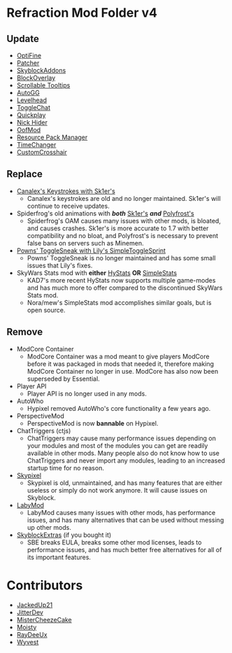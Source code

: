 # Refraction Mod Folder v4

## Update

* [OptiFine](https://optifine.net/adloadx?f=preview_OptiFine_1.8.9_HD_U_M5.jar)
* [Patcher](https://sk1er.club/mods/patcher)
* [SkyblockAddons](https://github.com/BiscuitDevelopment/SkyblockAddons/releases/latest)
* [BlockOverlay](https://hypixel.net/threads/forge-1-8-9-block-overlay-v4-0-3.1417995/)
* [Scrollable Tooltips](https://sk1er.club/mods/text_overflow_scroll)
* [AutoGG](https://sk1er.club/mods/autogg)
* [Levelhead](https://sk1er.club/mods/level_head)
* [ToggleChat](https://github.com/boomboompower/ToggleChat/releases/latest)
* [Quickplay](https://github.com/QuickplayMod/quickplay/releases/latest)
* [Nick Hider](https://sk1er.club/mods/nick_hider)
* [OofMod](https://sk1er.club/mods/refractionoof)
* [Resource Pack Manager](https://www.youtube.com/watch?v=OQZFWrrEcYM)
* [TimeChanger](https://github.com/shatter-point/Revamped-TimeChanger/releases/latest)
* [CustomCrosshair](https://www.curseforge.com/minecraft/mc-mods/custom-crosshair-mod/files/all?filter-game-version=2020709689%3A5806)

## Replace

* [Canalex's Keystrokes with Sk1er's](https://sk1er.club/mods/keystrokesmod)
    * Canalex's keystrokes are old and no longer maintained. Sk1er's will continue to receive updates.
* Spiderfrog's old animations with **_both_** [Sk1er's](https://sk1er.club/beta) **_and_** [Polyfrost's](https://github.com/Polyfrost/OverflowAnimations/releases/latest)
    * Spiderfrog's OAM causes many issues with other mods, is bloated, and causes crashes. Sk1er's is more accurate to 1.7 with better compatibility and no bloat, and Polyfrost's is necessary to prevent false bans on servers such as Minemen.
* [Powns' ToggleSneak with Lily's SimpleToggleSprint](https://github.com/My-Name-Is-Jeff/SimpleToggleSprint/releases/latest)
    * Powns' ToggleSneak is no longer maintained and has some small issues that Lily's fixes.
* SkyWars Stats mod with **either** [HyStats](https://download2270.mediafire.com/0r5h180odzzg/yx8m6ztaduf5bx8/HyStats-v4.0_%281.8.9%29.jar) **OR** [SimpleStats](https://github.com/mew/SimpleStats/releases/latest)
    * KAD7's more recent HyStats now supports multiple game-modes and has much more to offer compared to the discontinued SkyWars Stats mod.
    * Nora/mew's SimpleStats mod accomplishes similar goals, but is open source.

## Remove

* ModCore Container
    * ModCore Container was a mod meant to give players ModCore before it was packaged in mods that needed it, therefore making ModCore Container no longer in use. ModCore has also now been superseded by Essential.
* Player API
    * Player API is no longer used in any mods.
* AutoWho
    * Hypixel removed AutoWho's core functionality a few years ago.
* PerspectiveMod
    * PerspectiveMod is now **bannable** on Hypixel.
* ChatTriggers (ctjs)
    * ChatTriggers may cause many performance issues depending on your modules and most of the modules you can get are readily available in other mods. Many people also do not know how to use ChatTriggers and never import any modules, leading to an increased startup time for no reason.
* [Skypixel](https://github.com/MicrocontrollersDev/Alternatives/blob/main/Skypixel.md)
    * Skypixel is old, unmaintained, and has many features that are either useless or simply do not work anymore. It will cause issues on Skyblock.
* [LabyMod](https://github.com/MicrocontrollersDev/Alternatives/blob/main/LabyMod.md)
    * LabyMod causes many issues with other mods, has performance issues, and has many alternatives that can be used without messing up other mods.
* [SkyblockExtras](https://github.com/MicrocontrollersDev/Alternatives/blob/main/SkyblockExtras.md) (if you bought it)
    * SBE breaks EULA, breaks some other mod licenses, leads to performance issues, and has much better free alternatives for all of its important features.

# Contributors

* [JackedUp21](https://github.com/JackedUp21)
* [JitterDev](https://github.com/JitterDev)
* [MisterCheezeCake](https://github.com/MisterCheezeCake)
* [Moisty](https://github.com/Mqisty)
* [RayDeeUx](https://github.com/RayDeeUx)
* [Wyvest](https://github.com/wyvest)
